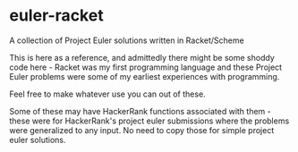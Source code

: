 # euler-racket
A collection of Project Euler solutions written in Racket/Scheme

This is here as a reference, and admittedly there might be some shoddy code here - Racket was my first programming language and these Project Euler problems were some of my earliest experiences with programming.

Feel free to make whatever use you can out of these.

Some of these may have HackerRank functions associated with them - these were for HackerRank's project euler submissions where the problems were generalized to any input. No need to copy those for simple project euler solutions.
